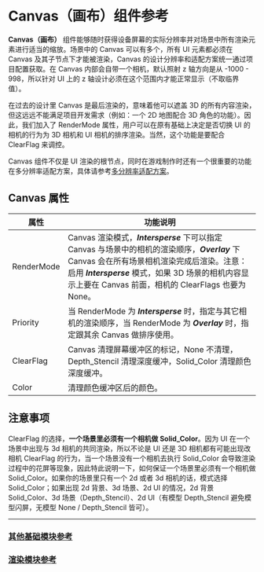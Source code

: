 # Canvas（画布）组件参考

**Canvas（画布）** 组件能够随时获得设备屏幕的实际分辨率并对场景中所有渲染元素进行适当的缩放。场景中的 Canvas 可以有多个，所有 UI 元素都必须在 Canvas 及其子节点下才能被渲染，Canvas 的设计分辨率和适配方案统一通过项目配置获取。在 Canvas 内部会自带一个相机，默认照射 z 轴方向是从 -1000 - 998，所以针对 UI 上的 z 轴设计必须在这个范围内才能正常显示（不取临界值）。

在过去的设计里 Canvas 是最后渲染的，意味着他可以遮盖 3D 的所有内容渲染，但这远远不能满足项目开发需求（例如：一个 2D 地图配合 3D 角色的功能）。因此，我们加入了 RenderMode 属性，用户可以在原有基础上决定是否切换 UI 的相机的行为为 3D 相机和 UI 相机的排序渲染。当然，这个功能是要配合 ClearFlag 来调控。

Canvas 组件不仅是 UI 渲染的根节点，同时在游戏制作时还有一个很重要的功能在多分辨率适配方案，具体请参考[多分辨率适配方案](../engine/multi-resolution.md)。


<!-- 画布的脚本接口请参考[Canvas API](../../../api/zh/classes/Canvas.html)。 -->

## Canvas 属性

| 属性           | 功能说明                                                 |
| -------------- | -----------                                            |
| RenderMode    | Canvas 渲染模式，***Intersperse*** 下可以指定 Canvas 与场景中的相机的渲染顺序，***Overlay*** 下 Canvas 会在所有场景相机渲染完成后渲染。注意：启用 ***Intersperse*** 模式，如果 3D 场景的相机内容显示上要在 Canvas 前面，相机的 ClearFlags 也要为 None。
| Priority       | 当 RenderMode 为 ***Intersperse*** 时，指定与其它相机的渲染顺序，当 RenderMode 为 ***Overlay*** 时，指定跟其余 Canvas 做排序使用。
| ClearFlag     | Canvas 清理屏幕缓冲区的标记，None 不清理，Depth_Stencil 清理深度缓冲，Solid_Color 清理颜色深度缓冲。
| Color     | 清理颜色缓冲区后的颜色。

## 注意事项

ClearFlag 的选择，**一个场景里必须有一个相机做 Solid_Color**。因为 UI 在一个场景中出现与 3d 相机的共同渲染，所以不论是 UI 还是 3D 相机都有可能出现改相机 ClearFlag 的行为，当一个场景没有一个相机去执行 Solid_Color 会导致渲染过程中的花屏等现象，因此特此说明一下，如何保证一个场景里必须有一个相机做 Solid_Color。如果你的场景里只有一个 2d 或者 3d 相机的话，模式选择 Solid_Color；如果出现 2d 背景、3d 场景、2d UI 的情况，2d 背景 Solid_Color、3d 场景（Depth_Stencil）、2d UI（有模型 Depth_Stencil 避免模型闪屏，无模型 None / Depth_Stencil 皆可）。

---

### [**其他基础模块参考**](base-component.md)

### [**渲染模块参考**](render-component.md)
